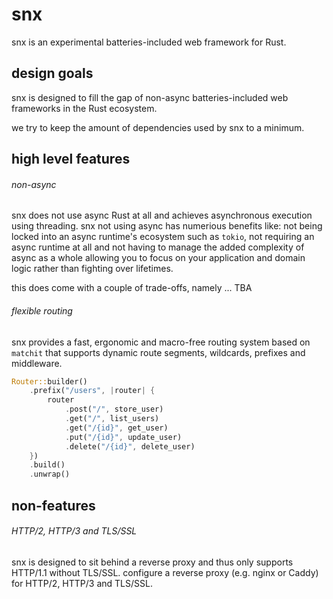 # snx

snx is an experimental batteries-included web framework for Rust.

## design goals

snx is designed to fill the gap of non-async batteries-included web frameworks
in the Rust ecosystem.

we try to keep the amount of dependencies used by snx to a minimum.

## high level features

###### non-async

snx does not use async Rust at all and achieves asynchronous execution using
threading. snx not using async has numerious benefits like: not being locked
into an async runtime's ecosystem such as `tokio`, not requiring an async
runtime at all and not having to manage the added complexity of async as a whole
allowing you to focus on your application and domain logic rather than fighting
over lifetimes.

this does come with a couple of trade-offs, namely ... TBA

###### flexible routing

snx provides a fast, ergonomic and macro-free routing system based on `matchit`
that supports dynamic route segments, wildcards, prefixes and middleware.

```rust
Router::builder()
    .prefix("/users", |router| {
        router
            .post("/", store_user)
            .get("/", list_users)
            .get("/{id}", get_user)
            .put("/{id}", update_user)
            .delete("/{id}", delete_user)
    })
    .build()
    .unwrap()
```

## non-features

###### HTTP/2, HTTP/3 and TLS/SSL

snx is designed to sit behind a reverse proxy and thus only supports HTTP/1.1
without TLS/SSL. configure a reverse proxy (e.g. nginx or Caddy) for HTTP/2, HTTP/3
and TLS/SSL.
